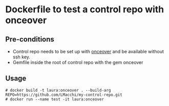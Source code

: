 # Dockerfile to test a control repo with onceover

## Pre-conditions
- Control repo needs to be set up with [onceover](https://github.com/dylanratcliffe/onceover) 
and be available without ssh key.
- Gemfile inside the root of control repo with the gem onceover

## Usage

```
# docker build -t laura:onceover . --build-arg REPO=https://github.com/LMacchi/my-control-repo.git
# docker run --name test -it laura:onceover
```

